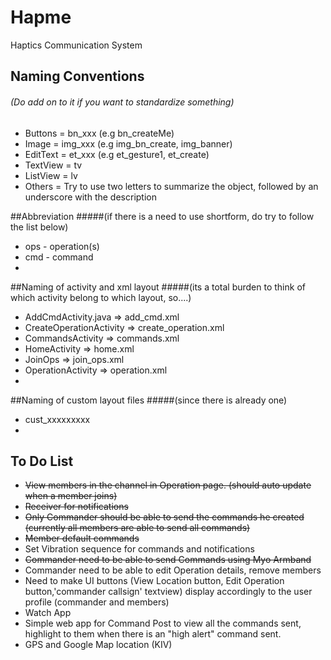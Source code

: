 # Hapme
Haptics Communication System

## Naming Conventions
###### (Do add on to it if you want to standardize something)
* Buttons = bn_xxx (e.g bn_createMe)
* Image = img_xxx (e.g img_bn_create, img_banner)
* EditText = et_xxx (e.g et_gesture1, et_create)
* TextView = tv
* ListView = lv
* Others = Try to use two letters to summarize the object, followed by an underscore with the description

##Abbreviation
#####(if there is a need to use shortform, do try to follow the list below)
* ops - operation(s)
* cmd - command
* 

##Naming of activity and xml layout
#####(its a total burden to think of which activity belong to which layout, so....)
* AddCmdActivity.java => add_cmd.xml
* CreateOperationActivity => create_operation.xml
* CommandsActivity => commands.xml
* HomeActivity => home.xml
* JoinOps => join_ops.xml
* OperationActivity => operation.xml
* 

##Naming of custom layout files
#####(since there is already one)
* cust_xxxxxxxxx
* 

## To Do List
* ~~View members in the channel in Operation page. (should auto update when a member joins)~~
* ~~Receiver for notifications~~
* ~~Only Commander should be able to send the commands he created (currently all members are able to send all commands)~~
* ~~Member default commands~~
* Set Vibration sequence for commands and notifications
* ~~Commander need to be able to send Commands using Myo Armband~~
* Commander need to be able to edit Operation details, remove members
* Need to make UI buttons (View Location button, Edit Operation button,'commander callsign' textview) display accordingly to the user profile (commander and members)
* Watch App
* Simple web app for Command Post to view all the commands sent, highlight to them when there is an "high alert" command sent.
* GPS and Google Map location (KIV)
